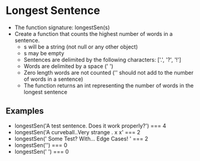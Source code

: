 # Longest Sentence

- The function signature: longestSen(s)
- Create a function that counts the highest number of words in a sentence.
    - s will be a string (not null or any other object)
    - s may be empty
    - Sentences are delimited by the following characters: ['.', '?', '!']
    - Words are delimited by a space (' ')
    - Zero length words are not counted ('' should not add to the number of words in a sentence)
    - The function returns an int representing the number of words in the longest sentence

## Examples

- longestSen('A test sentence. Does it work properly?') === 4
- longestSen('A curveball..Very strange . x x' === 2
- longestSen(' Some Test? With... Edge Cases! ' === 2
- longestSen('') === 0
- longestSen(' ') === 0
